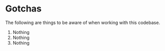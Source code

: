 Gotchas
=========

The following are things to be aware of when working with this codebase.

1. Nothing
2. Nothing
3. Nothing


